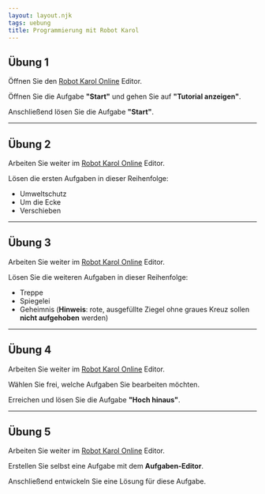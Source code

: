 ```yaml
---
layout: layout.njk
tags: uebung
title: Programmierung mit Robot Karol
---
```


## Übung 1

Öffnen Sie den [Robot Karol Online](https://karol.arrrg.de/) Editor.

Öffnen Sie die Aufgabe **"Start"** und gehen Sie auf **"Tutorial anzeigen"**.

Anschließend lösen Sie die Aufgabe **"Start"**.

---

## Übung 2

Arbeiten Sie weiter im [Robot Karol Online](https://karol.arrrg.de/) Editor.

Lösen die ersten Aufgaben in dieser Reihenfolge:

- Umweltschutz
- Um die Ecke
- Verschieben

---

## Übung 3

Arbeiten Sie weiter im [Robot Karol Online](https://karol.arrrg.de/) Editor.

Lösen Sie die weiteren Aufgaben in dieser Reihenfolge:

- Treppe
- Spiegelei
- Geheimnis (**Hinweis**: rote, ausgefüllte Ziegel ohne graues Kreuz sollen **nicht aufgehoben** werden)

---

## Übung 4

Arbeiten Sie weiter im [Robot Karol Online](https://karol.arrrg.de/) Editor.

Wählen Sie frei, welche Aufgaben Sie bearbeiten möchten.

Erreichen und lösen Sie die Aufgabe **"Hoch hinaus"**.

---

## Übung 5

Arbeiten Sie weiter im [Robot Karol Online](https://karol.arrrg.de/) Editor.

Erstellen Sie selbst eine Aufgabe mit dem **Aufgaben-Editor**.

Anschließend entwickeln Sie eine Lösung für diese Aufgabe.
